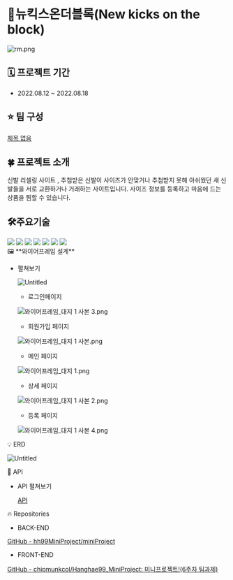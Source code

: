 

# 👟뉴킥스온더블록(New kicks on the block)

![rm.png](https://github.com/hh99MiniProject/miniProject/blob/master/rm.png?raw=true)

## ****🗓 프로젝트 기간****

- 2022.08.12 ~ 2022.08.18

## ****⭐️ 팀 구성****

[제목 없음](https://www.notion.so/f75d0e0e8f054766a9aae424127ad4a0)

## ****🍀 프로젝트 소개****

 신발 리셀링 사이트 , 추첨받은 신발이 사이즈가 안맞거나 추첨받지 못해 아쉬웠던 새 신발들을 서로 교환하거나 거래하는 사이트입니다. 사이즈 정보를 등록하고 마음에 드는 상품을 찜할 수 있습니다.

## ****🛠주요기술****


<img src="https://img.shields.io/badge/java-007396?style=for-the-badge&logo=java&logoColor=white">
<img src="https://img.shields.io/badge/react-61DAFB?style=for-the-badge&logo=react&logoColor=black">
<img src="https://img.shields.io/badge/amazonaws-232F3E?style=for-the-badge&logo=amazonaws&logoColor=white">
<img src="https://img.shields.io/badge/gradle-02303A?style=for-the-badge&logo=gradle&logoColor=white">
<img src="https://img.shields.io/badge/springboot-6DB33F?style=for-the-badge&logo=springboot&logoColor=white">
<img src="https://img.shields.io/badge/spring-6DB33F?style=for-the-badge&logo=spring&logoColor=white">
<img src="https://img.shields.io/badge/firebase-FFCA28?style=for-the-badge&logo=firebase&logoColor=white">

<aside>
🖼️ **와이어프레임 설계**

</aside>

- 펼쳐보기
    
    ![Untitled](%E1%84%8C%E1%85%A6%E1%84%86%E1%85%A9%E1%86%A8%20%E1%84%8B%E1%85%A5%E1%86%B9%E1%84%8B%E1%85%B3%E1%86%B7%2069b4e5f8bfe84f0da945344a5fa6a252/Untitled.png)
    
    - 로그인페이지
    
    ![와이어프레임_대지 1 사본 3.png](%E1%84%8C%E1%85%A6%E1%84%86%E1%85%A9%E1%86%A8%20%E1%84%8B%E1%85%A5%E1%86%B9%E1%84%8B%E1%85%B3%E1%86%B7%2069b4e5f8bfe84f0da945344a5fa6a252/%25EC%2599%2580%25EC%259D%25B4%25EC%2596%25B4%25ED%2594%2584%25EB%25A0%2588%25EC%259E%2584_%25EB%258C%2580%25EC%25A7%2580_1_%25EC%2582%25AC%25EB%25B3%25B8_3.png)
    
    - 회원가입 페이지
    
    ![와이어프레임_대지 1 사본.png](%E1%84%8C%E1%85%A6%E1%84%86%E1%85%A9%E1%86%A8%20%E1%84%8B%E1%85%A5%E1%86%B9%E1%84%8B%E1%85%B3%E1%86%B7%2069b4e5f8bfe84f0da945344a5fa6a252/%25EC%2599%2580%25EC%259D%25B4%25EC%2596%25B4%25ED%2594%2584%25EB%25A0%2588%25EC%259E%2584_%25EB%258C%2580%25EC%25A7%2580_1_%25EC%2582%25AC%25EB%25B3%25B8.png)
    
    - 메인 페이지
    
    ![와이어프레임_대지 1.png](%E1%84%8C%E1%85%A6%E1%84%86%E1%85%A9%E1%86%A8%20%E1%84%8B%E1%85%A5%E1%86%B9%E1%84%8B%E1%85%B3%E1%86%B7%2069b4e5f8bfe84f0da945344a5fa6a252/%25EC%2599%2580%25EC%259D%25B4%25EC%2596%25B4%25ED%2594%2584%25EB%25A0%2588%25EC%259E%2584_%25EB%258C%2580%25EC%25A7%2580_1.png)
    
    - 상세 페이지
    
    ![와이어프레임_대지 1 사본 2.png](%E1%84%8C%E1%85%A6%E1%84%86%E1%85%A9%E1%86%A8%20%E1%84%8B%E1%85%A5%E1%86%B9%E1%84%8B%E1%85%B3%E1%86%B7%2069b4e5f8bfe84f0da945344a5fa6a252/%25EC%2599%2580%25EC%259D%25B4%25EC%2596%25B4%25ED%2594%2584%25EB%25A0%2588%25EC%259E%2584_%25EB%258C%2580%25EC%25A7%2580_1_%25EC%2582%25AC%25EB%25B3%25B8_2.png)
    
    - 등록 페이지
    
    ![와이어프레임_대지 1 사본 4.png](%E1%84%8C%E1%85%A6%E1%84%86%E1%85%A9%E1%86%A8%20%E1%84%8B%E1%85%A5%E1%86%B9%E1%84%8B%E1%85%B3%E1%86%B7%2069b4e5f8bfe84f0da945344a5fa6a252/%25EC%2599%2580%25EC%259D%25B4%25EC%2596%25B4%25ED%2594%2584%25EB%25A0%2588%25EC%259E%2584_%25EB%258C%2580%25EC%25A7%2580_1_%25EC%2582%25AC%25EB%25B3%25B8_4.png)
    

<aside>
💡 ERD

</aside>

![Untitled](%E1%84%8C%E1%85%A6%E1%84%86%E1%85%A9%E1%86%A8%20%E1%84%8B%E1%85%A5%E1%86%B9%E1%84%8B%E1%85%B3%E1%86%B7%2069b4e5f8bfe84f0da945344a5fa6a252/Untitled%201.png)

<aside>
🚪 API

</aside>

- API 펼쳐보기
    
    [API](https://www.notion.so/6a8c00ad5b9546a99a768d8f26a3ad34)
    

<aside>
🔥 Repositories

</aside>

- BACK-END

[GitHub - hh99MiniProject/miniProject](https://github.com/hh99MiniProject/miniProject)

- FRONT-END

[GitHub - chipmunkcol/Hanghae99_MiniProject: 미니프로젝트!(6주차 팀과제)](https://github.com/chipmunkcol/Hanghae99_MiniProject)
